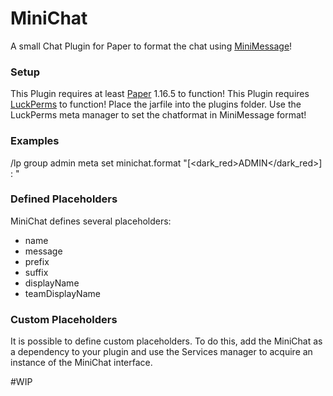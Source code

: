 # MiniChat
A small Chat Plugin for Paper to format the chat using [MiniMessage](https://github.com/KyoriPowered/adventure-text-minimessage)!

### Setup
This Plugin requires at least [Paper](https://papermc.io/) 1.16.5 to function!
This Plugin requires [LuckPerms](https://luckperms.net/) to function!
Place the jarfile into the plugins folder.
Use the LuckPerms meta manager to set the chatformat in MiniMessage format!

### Examples
/lp group admin meta set minichat.format "<white>[</white><dark_red>ADMIN</dark_red><white>]</white> <red><name></red>: <white><message></white>"

  
### Defined Placeholders
MiniChat defines several placeholders:
  - name
  - message
  - prefix
  - suffix
  - displayName
  - teamDisplayName

### Custom Placeholders
It is possible to define custom placeholders. To do this, add the MiniChat as a dependency to your plugin and use the Services manager to acquire an instance of the MiniChat interface.
  
  
  #WIP
